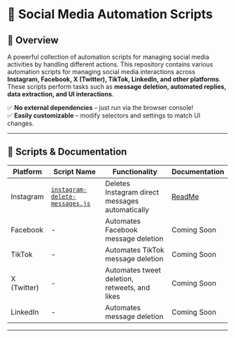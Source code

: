 # 📌 Social Media Automation Scripts

## 🚀 Overview
A powerful collection of automation scripts for managing social media activities by handling different actions. This repository contains various automation scripts for managing social media interactions across **Instagram, Facebook, X (Twitter), TikTok, LinkedIn, and other platforms**. These scripts perform tasks such as **message deletion, automated replies, data extraction, and UI interactions**.

✅ **No external dependencies** – just run via the browser console!  
✅ **Easily customizable** – modify selectors and settings to match UI changes. 

---

## 📜 Scripts & Documentation
| **Platform** | **Script Name** | **Functionality** | **Documentation** |
|-------------|---------------|------------------|------------------|
| Instagram  | [`instagram-delete-messages.js`](instagram-delete-messages.js) | Deletes Instagram direct messages automatically | [ReadMe](ReadMe_instagram-delete-messages.md) |
| Facebook   | - | Automates Facebook message deletion | Coming Soon |
| TikTok   | - | Automates TikTok message deletion | Coming Soon |
| X (Twitter)    | - | Automates tweet deletion, retweets, and likes | Coming Soon |
| LinkedIn   | - | Automates message deletion | Coming Soon |

---

